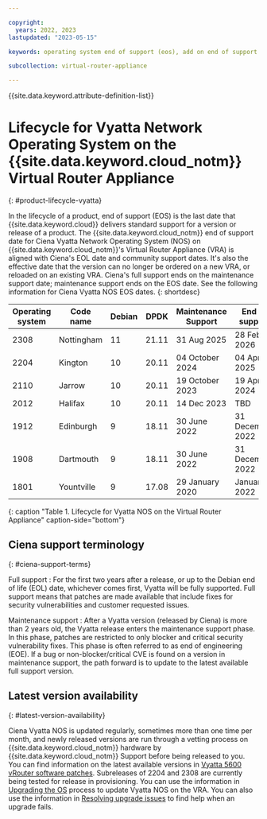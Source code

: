 ```yaml
---

copyright:
  years: 2022, 2023
lastupdated: "2023-05-15"

keywords: operating system end of support (eos), add on end of support (eos), vyatta

subcollection: virtual-router-appliance

---
```


{{site.data.keyword.attribute-definition-list}}

# Lifecycle for Vyatta Network Operating System on the {{site.data.keyword.cloud_notm}} Virtual Router Appliance
{: #product-lifecycle-vyatta}

In the lifecycle of a product, end of support (EOS) is the last date that {{site.data.keyword.cloud}} delivers standard support for a version or release of a product. The {{site.data.keyword.cloud_notm}} end of support date for Ciena Vyatta Network Operating System (NOS) on {{site.data.keyword.cloud_notm}}'s Virtual Router Appliance (VRA) is aligned with Ciena's EOL date and community support dates. It's also the effective date that the version can no longer be ordered on a new VRA, or reloaded on an existing VRA. Ciena's full support ends on the maintenance support date; maintenance support ends on the EOS date. See the following information for Ciena Vyatta NOS EOS dates.
{: shortdesc}

| Operating system | Code name | Debian | DPDK | Maintenance Support | End of support |
| ----------------- | ---------------- | ---------------- | ---------------- | ---------------- | ---------------- |
| 2308 | Nottingham | 11 | 21.11 | 31 Aug 2025 | 28 Feb 2026 |
| 2204 | Kington | 10 | 20.11 | 04 October 2024 | 04 April 2025 |
| 2110 | Jarrow | 10 | 20.11 | 19 October 2023 | 19 April 2024 |
| 2012 | Halifax | 10 | 20.11 | 14 Dec 2023 | TBD |
| 1912 | Edinburgh | 9 | 18.11 | 30 June 2022 | 31 December 2022 |
| 1908 | Dartmouth | 9 | 18.11 | 30 June 2022 | 31 December 2022 |
| 1801 | Yountville | 9 | 17.08 | 29 January 2020 | January 2022 |
{: caption "Table 1. Lifecycle for Vyatta NOS on the Virtual Router Appliance" caption-side="bottom"}

## Ciena support terminology
{: #ciena-support-terms}

Full support
:    For the first two years after a release, or up to the Debian end of life (EOL) date, whichever comes first, Vyatta will be fully supported. Full support means that patches are made available that include fixes for security vulnerabilities and customer requested issues.

Maintenance support
:    After a Vyatta version (released by Ciena) is more than 2 years old, the Vyatta release enters the maintenance support phase. In this phase, patches are restricted to only blocker and critical security vulnerability fixes. This phase is often referred to as end of engineering (EOE). If a bug or non-blocker/critical CVE is found on a version in maintenance support, the path forward is to update to the latest available full support version.

## Latest version availability
{: #latest-version-availability}

Ciena Vyatta NOS is updated regularly, sometimes more than one time per month, and newly released versions are run through a vetting process on {{site.data.keyword.cloud_notm}} hardware by {{site.data.keyword.cloud_notm}} Support before being released to you. You can find information on the latest available versions in [Vyatta 5600 vRouter software patches](/docs/virtual-router-appliance?topic=virtual-router-appliance-ciena-vyatta-5600-vrouter-software-patches). Subreleases of 2204 and 2308 are currently being tested for release in provisioning. You can use the information in [Upgrading the OS](/docs/virtual-router-appliance?topic=virtual-router-appliance-upgrading-the-os) process to update Vyatta NOS on the VRA. You can also use the information in [Resolving upgrade issues](/docs/virtual-router-appliance?topic=virtual-router-appliance-upgrade-issues) to find help when an upgrade fails.
